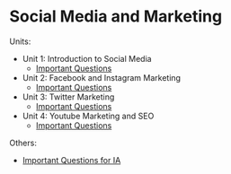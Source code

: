 # Social Media and Marketing

Units:
- Unit 1: Introduction to Social Media
    - [Important Questions](unit1/imp.md)
- Unit 2: Facebook and Instagram Marketing
    - [Important Questions](unit2/imp.md)
- Unit 3: Twitter Marketing
    - [Important Questions](unit3/imp.md)
- Unit 4: Youtube Marketing and SEO
    - [Important Questions](unit4/imp.md)

Others:  
 - [Important Questions for IA](impIA.md)